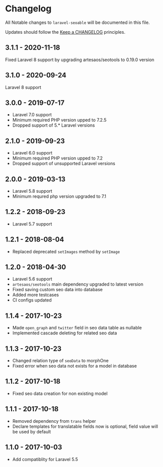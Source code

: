 # Changelog

All Notable changes to `laravel-seoable` will be documented in this file.

Updates should follow the [Keep a CHANGELOG](http://keepachangelog.com/) principles.

## 3.1.1 - 2020-11-18

Fixed Laravel 8 support by upgrading artesaos/seotools to 0.19.0 version 

## 3.1.0 - 2020-09-24

Laravel 8 support

## 3.0.0 - 2019-07-17

- Laravel 7.0 support
- Minimum required PHP version upped to 7.2.5
- Dropped support of 5.* Laravel versions

## 2.1.0 - 2019-09-23

- Laravel 6.0 support
- Minimum required PHP version upped to 7.2
- Dropped support of unsupported Laravel versions

## 2.0.0 - 2019-03-13
- Laravel 5.8 support
- Minimum requred php version upgraded to 7.1

## 1.2.2 - 2018-09-23
- Laravel 5.7 support

## 1.2.1 - 2018-08-04
- Replaced deprecated `setImages` method by `setImage`

## 1.2.0 - 2018-04-30
- Laravel 5.6 support
- `artesaos/seotools` main dependency upgraded to latest version
- Fixed saving custom seo data into database
- Added more testcases
- CI configs updated

## 1.1.4 - 2017-10-23
- Made `open_graph` and `twitter` field in seo data table as nullable 
- Implemented cascade deleting for related seo data

## 1.1.3 - 2017-10-23
- Changed relation type of `seoData` to morphOne
- Fixed error when seo data not exists for a model in database

## 1.1.2 - 2017-10-18
- Fixed seo data creation for non existing model

## 1.1.1 - 2017-10-18
- Removed dependency from `trans` helper
- Declare templates for translatable fields now is optional, field value will be used by default

## 1.1.0 - 2017-10-03
- Add compatiblity for Laravel 5.5
